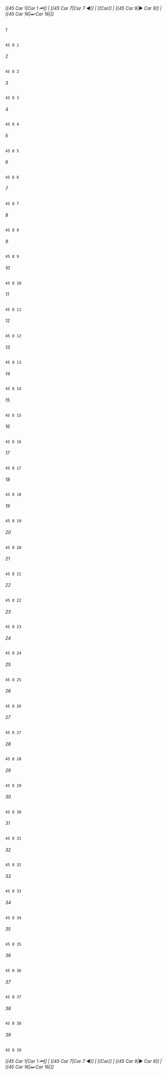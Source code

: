 
###### [[45 Car 1|Car 1 ⏮]] | [[45 Car 7|Car 7 ◀]] | [[Car]] | [[45 Car 9|▶ Car 9]] | [[45 Car 16|⏭ Car 16|]]

###### 1
``` verse
45 8 1 
```
###### 2
``` verse
45 8 2 
```
###### 3
``` verse
45 8 3 
```
###### 4
``` verse
45 8 4 
```
###### 5
``` verse
45 8 5 
```
###### 6
``` verse
45 8 6 
```
###### 7
``` verse
45 8 7 
```
###### 8
``` verse
45 8 8 
```
###### 9
``` verse
45 8 9 
```
###### 10
``` verse
45 8 10 
```
###### 11
``` verse
45 8 11 
```
###### 12
``` verse
45 8 12 
```
###### 13
``` verse
45 8 13 
```
###### 14
``` verse
45 8 14 
```
###### 15
``` verse
45 8 15 
```
###### 16
``` verse
45 8 16 
```
###### 17
``` verse
45 8 17 
```
###### 18
``` verse
45 8 18 
```
###### 19
``` verse
45 8 19 
```
###### 20
``` verse
45 8 20 
```
###### 21
``` verse
45 8 21 
```
###### 22
``` verse
45 8 22 
```
###### 23
``` verse
45 8 23 
```
###### 24
``` verse
45 8 24 
```
###### 25
``` verse
45 8 25 
```
###### 26
``` verse
45 8 26 
```
###### 27
``` verse
45 8 27 
```
###### 28
``` verse
45 8 28 
```
###### 29
``` verse
45 8 29 
```
###### 30
``` verse
45 8 30 
```
###### 31
``` verse
45 8 31 
```
###### 32
``` verse
45 8 32 
```
###### 33
``` verse
45 8 33 
```
###### 34
``` verse
45 8 34 
```
###### 35
``` verse
45 8 35 
```
###### 36
``` verse
45 8 36 
```
###### 37
``` verse
45 8 37 
```
###### 38
``` verse
45 8 38 
```
###### 39
``` verse
45 8 39 
```

###### [[45 Car 1|Car 1 ⏮]] | [[45 Car 7|Car 7 ◀]] | [[Car]] | [[45 Car 9|▶ Car 9]] | [[45 Car 16|⏭ Car 16|]]

